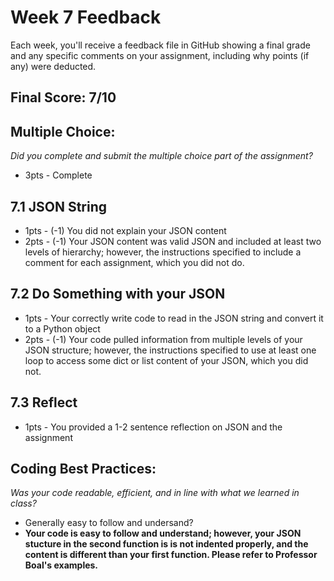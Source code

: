 # Week 7 Feedback
Each week, you'll receive a feedback file in GitHub showing a final grade and any specific comments on your assignment, including why points (if any) were deducted.


## Final Score: 7/10

## Multiple Choice:
_Did you complete and submit the multiple choice part of the assignment?_
* 3pts - Complete


## 7.1 JSON String
* 1pts - (-1) You did not explain your JSON content
* 2pts - (-1) Your JSON content was valid JSON and included at least two levels of hierarchy; however, the instructions specified to include a comment for each assignment, which you did not do.

## 7.2 Do Something with your JSON
* 1pts - Your correctly write code to read in the JSON string and convert it to a Python object
* 2pts - (-1) Your code pulled information from multiple levels of your JSON structure; however, the instructions specified to use at least one loop to access some dict or list content of your JSON, which you did not.

## 7.3 Reflect
* 1pts - You provided a 1-2 sentence reflection on JSON and the assignment

## Coding Best Practices:
_Was your code readable, efficient, and in line with what we learned in class?_
* Generally easy to follow and undersand?
* **Your code is easy to follow and understand; however, your JSON stucture in the second function is is not indented properly, and the content is different than your first function. Please refer to Professor Boal's examples.**
